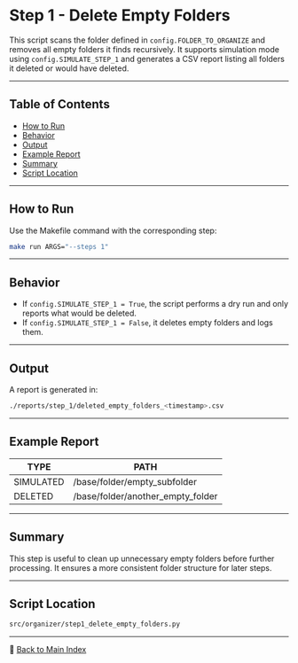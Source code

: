 # Step 1 - Delete Empty Folders

This script scans the folder defined in `config.FOLDER_TO_ORGANIZE` and
removes all empty folders it finds recursively. It supports simulation
mode using `config.SIMULATE_STEP_1` and generates a CSV report listing
all folders it deleted or would have deleted.

---

## Table of Contents

- [How to Run](#how-to-run)
- [Behavior](#behavior)
- [Output](#output)
- [Example Report](#example-report)
- [Summary](#summary)
- [Script Location](#script-location)

---

## How to Run

Use the Makefile command with the corresponding step:

```bash
make run ARGS="--steps 1"
```

---

## Behavior

- If `config.SIMULATE_STEP_1 = True`, the script performs a dry run and
  only reports what would be deleted.
- If `config.SIMULATE_STEP_1 = False`, it deletes empty folders and logs
  them.

---

## Output

A report is generated in:

```bash
./reports/step_1/deleted_empty_folders_<timestamp>.csv
```

---

## Example Report

| TYPE      | PATH                                        |
|-----------|---------------------------------------------|
| SIMULATED | /base/folder/empty_subfolder                |
| DELETED   | /base/folder/another_empty_folder           |

---

## Summary

This step is useful to clean up unnecessary empty folders before further
processing. It ensures a more consistent folder structure for later
steps.

---

## Script Location

```bash
src/organizer/step1_delete_empty_folders.py
```

---

🔗 [Back to Main Index](../index.md)
